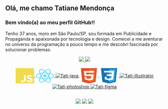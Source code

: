 ## Olá, me chamo Tatiane Mendonça
### Bem vindo(a) ao meu perfil GitHub!!

Tenho 37 anos, moro em São Paulo/SP, sou formada em Publicidade e Propaganda e apaixonada por tecnologia e design. Comecei a me aventurar no universo da programação a pouco tempo e me descobri fascinada por solucionar problemas. 


 <div align="center">
  <a href="https://github.com/tati-mendonca">
  <img height="150em" src="https://github-readme-stats.vercel.app/api?username=tati-mendonca&theme=dracula&show_icons=true"/>
   <img height="150em" src="https://github-readme-stats.vercel.app/api/top-langs/?username=tati-mendonca&layout=compact"/>
 
</div>
  
<div align="center" style="display: inline_block"><br>
  <img align="center" alt="Tati-Js" height="50" width="60" src="https://raw.githubusercontent.com/devicons/devicon/master/icons/javascript/javascript-plain.svg">
    <img align="center" alt="Tati-React" height="50" width="60" src="https://raw.githubusercontent.com/devicons/devicon/master/icons/react/react-original.svg">
 <img align="center" alt="Tati-java" height="50" width="60" src="https://cdn.jsdelivr.net/gh/devicons/devicon/icons/java/java-original.svg">
  <img align="center" alt="Tati-HTML" height="50" width="60" src="https://raw.githubusercontent.com/devicons/devicon/master/icons/html5/html5-original.svg">
  <img align="center" alt="Tati-CSS" height="50" width="60" src="https://raw.githubusercontent.com/devicons/devicon/master/icons/css3/css3-original.svg">
     <img align="center" alt="Tati-illustrator" height="50" width="60" src="https://cdn.jsdelivr.net/gh/devicons/devicon/icons/illustrator/illustrator-plain.svg">
  <img align="center" alt="Tati-photoshop" height="50" width="60" src="https://cdn.jsdelivr.net/gh/devicons/devicon/icons/photoshop/photoshop-plain.svg">
  <img align="center" alt="Tati-figma" height="50" width="60" src="https://cdn.jsdelivr.net/gh/devicons/devicon/icons/figma/figma-original.svg">
 </div>
  
  ##
 
<div align="center"> 
    <a href="https://www.linkedin.com/in/tati-mendonca/" target="_blank"><img src="https://img.shields.io/badge/-LinkedIn-%230077B5?style=for-the-badge&logo=linkedin&logoColor=white" target="_blank"></a> 
  <a href = "mailto:tatimendonz@gmail.com"><img src="https://img.shields.io/badge/-Gmail-%23333?style=for-the-badge&logo=gmail&logoColor=white" target="_blank"></a>
      <a href="https://www.behance.net/Tati-Medonca" target="_blank"><img src="https://img.shields.io/badge/-Behance-blue?style=for-the-badge&logo=behance&logoColor=white" target="_blank"></a>

</div>

